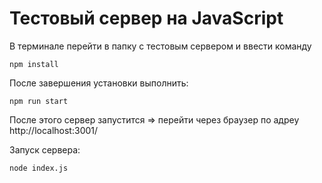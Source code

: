 # Тестовый сервер на JavaScript

В терминале перейти в папку с тестовым сервером и ввести команду 

```
npm install
```

После завершения установки выполнить:

```
npm run start
```

После этого сервер запустится => перейти через браузер по адреу http://localhost:3001/

Запуск сервера:

```
node index.js
```
